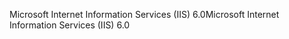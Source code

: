 <span data-ttu-id="40208-101">Microsoft Internet Information Services (IIS) 6.0</span><span class="sxs-lookup"><span data-stu-id="40208-101">Microsoft Internet Information Services (IIS) 6.0</span></span>